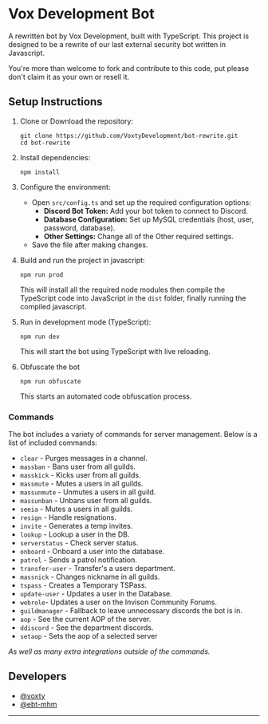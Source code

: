 # Vox Development Bot

A rewritten bot by Vox Development, built with TypeScript. This project is designed to be a rewrite of our last external security bot written in Javascript.

You're more than welcome to fork and contribute to this code, put please don't claim it as your own or resell it.

## Setup Instructions

1. Clone or Download the repository:
   ```
   git clone https://github.com/VoxtyDevelopment/bot-rewrite.git
   cd bot-rewrite
   ```
2. Install dependencies:
   ```
   npm install
   ```
3. Configure the environment:
   - Open `src/config.ts` and set up the required configuration options:
     - **Discord Bot Token:** Add your bot token to connect to Discord.
     - **Database Configuration:** Set up MySQL credentials (host, user, password, database).
     - **Other Settings:** Change all of the Other required settings.
   - Save the file after making changes.

4. Build and run the project in javascript:
   ```
   npm run prod
   ```
   This will install all the required node modules then compile the TypeScript code into JavaScript in the `dist` folder, finally running the compiled javascript.

5. Run in development mode (TypeScript):
   ```
   npm run dev
   ```
   This will start the bot using TypeScript with live reloading.

6. Obfuscate the bot
   ```
   npm run obfuscate
   ```
   This starts an automated code obfuscation process.

### Commands
The bot includes a variety of commands for server management. Below is a list of included commands:
  - `clear` - Purges messages in a channel.
  - `massban` - Bans user from all guilds.
  - `masskick` - Kicks user from all guilds.
  - `massmute` - Mutes a users in all guilds.
  - `massunmute` - Unmutes a users in all guild.
  - `massunban` - Unbans user from all guilds.
  - `seeia` - Mutes a users in all guilds.
  - `resign` - Handle resignations.
  - `invite` - Generates a temp invites.
  - `lookup` - Lookup a user in the DB.
  - `serverstatus` - Check server status.
  - `onboard` - Onboard a user into the database.
  - `patrol` - Sends a patrol notification.
  - `transfer-user` - Transfer's a users department.
  - `massnick` - Changes nickname in all guilds.
  - `tspass` - Creates a Temporary TSPass.
  - `update-user` - Updates a user in the Database.
  - `webrole`- Updates a user on the Invison Community Forums.
  - `guildmanager` - Fallback to leave unnecessary discords the bot is in.
  - `aop` - See the current AOP of the server.
  - `ddiscord` - See the department discords.
  - `setaop` - Sets the aop of a selected server
  
*As well as many extra integrations outside of the commands.*

## Developers

- [@voxty](https://github.com/voxty)
- [@ebt-mhm](https://github.com/ebt-mhm)

--- 

